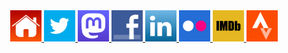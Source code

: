<div align="center">
  <a rel="nofollow me" href="https://www.thouky.co.uk/software" target="_blank">
    <img src="https://raw.githubusercontent.com/thoukydides/thoukydides/master/images/icon-contact-home.svg" width="50px" height="50px">
  </a>
  <a rel="nofollow me" href="https://twitter.com/thouky" target="_blank">
    <img src="https://raw.githubusercontent.com/thoukydides/thoukydides/master/images/icon-contact-twitter.svg" width="50px" height="50px">
  </a>
  <a rel="nofollow me" href="https://mastodon.social/@thouky" target="_blank">
    <img src="https://raw.githubusercontent.com/thoukydides/thoukydides/master/images/icon-contact-mastodon.svg" width="50px" height="50px">
  </a>
  <a rel="nofollow me" href="http://www.facebook.com/thouky" target="_blank">
    <img src="https://raw.githubusercontent.com/thoukydides/thoukydides/master/images/icon-contact-facebook.svg" width="50px" height="50px">
  </a>
  <!-- 
  <a rel="nofollow me" href="https://plus.google.com/+AlexanderThoukydides?rel=author" target="_blank">
    <img src="https://raw.githubusercontent.com/thoukydides/thoukydides/master/images/icon-contact-googleplus.svg" width="50px" height="50px">
  </a>
  -->
  <a rel="nofollow me" href="http://www.linkedin.com/in/thouky" target="_blank">
    <img src="https://raw.githubusercontent.com/thoukydides/thoukydides/master/images/icon-contact-linkedin.svg" width="50px" height="50px">
  </a>
  <!-- 
  <a rel="nofollow me" href="http://www.youtube.com/user/thouky1" target="_blank">
    <img src="https://raw.githubusercontent.com/thoukydides/thoukydides/master/images/icon-contact-youtube.svg" width="50px" height="50px">
  </a>
  -->
  <a rel="nofollow me" href="http://www.flickr.com/photos/thouky/" target="_blank">
    <img src="https://raw.githubusercontent.com/thoukydides/thoukydides/master/images/icon-contact-flickr.svg" width="50px" height="50px">
  </a>
  <a rel="nofollow me" href="http://www.imdb.com/name/nm8267628/" target="_blank">
    <img src="https://raw.githubusercontent.com/thoukydides/thoukydides/master/images/icon-contact-imdb.svg" width="50px" height="50px">
  </a>
  <!-- 
  <a rel="nofollow me" href="https://github.com/thoukydides" target="_blank">
    <img src="https://raw.githubusercontent.com/thoukydides/thoukydides/master/images/icon-contact-github.svg" width="50px" height="50px">
  </a>
  -->
  <a rel="nofollow me" href="https://www.strava.com/athletes/thouk" target="_blank">
    <img src="https://raw.githubusercontent.com/thoukydides/thoukydides/master/images/icon-contact-strava.svg" width="50px" height="50px">
  </a>
</div>
